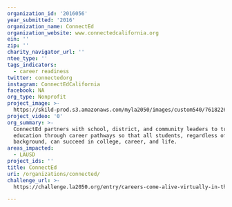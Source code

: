 ```yaml
---
organization_id: '2016056'
year_submitted: '2016'
organization_name: ConnectEd
organization_website: www.connectedcalifornia.org
ein: ''
zip: ''
charity_navigator_url: ''
ntee_type: ''
tags_indicators:
  - career readiness
twitter: connectedorg
instagram: ConnectEdCalifornia
facebook: NA
org_type: Nonprofit
project_image: >-
  https://skild-prod.s3.amazonaws.com/myla2050/images/custom540/7618226615741-team90.jpg
project_video: '0'
org_summary: >-
  ConnectEd partners with school, district, and community leaders to transform
  education through career pathways so that all students, regardless of
  background, can succeed in college, career, and life.
areas_impacted:
  - LAUSD
project_ids: ''
title: ConnectEd
uri: /organizations/connected/
challenge_url: >-
  https://challenge.la2050.org/entry/careers-come-alive-virtually-in-the-classroom-by-connecting-students-teachers-workplace-experts

---
```

